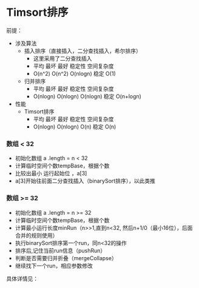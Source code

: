 # Timsort排序
前提：
- 涉及算法
  - 插入排序（直接插入，二分查找插入，希尔排序）
    - 这里采用了二分查找插入
    - 平均      最坏	   最好	     稳定性	空间复杂度
    -  O(n^2)   O(n^2)	O(nlogn)	稳定	  O(1)
  - 归并排序
    - 平均	     最坏	     最好	     稳定性	空间复杂度
    -  O(nlogn)	O(nlogn)	O(nlogn)	稳定	  O(n+logn)
- 性能
  - Timsort排序
    - 平均	     最坏	     最好	 稳定性	空间复杂度
    - O(nlogn)	O(nlogn)	O(n)	稳定	  O(n)

### 数组 < 32
- 初始化数组 a .length = n     <   32  
- 计算临时空间个数tempBase，根据个数
- 比较出最小 运行起始位 ，a[3] 
- a[3]开始往前面二分查找插入（binarySort排序），以此类推

### 数组 >= 32
- 初始化数组 a .length = n     >=   32  
- 计算临时空间个数tempBase，根据个数
- 计算最小运行长度minRun（n>>1,直到n<32,
     然后n+1/0（最小16位），后面合并的规则使用）
- 执行binarySort排序第一个run，同n<32的操作
- 排序后,记住当前run信息（pushRun）
- 判断是否需要归并折叠（mergeCollapse）
- 继续找下一个run，相应参数修改

具体详情见：

